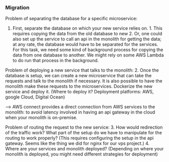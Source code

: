 ### Migration
Problem of separating the database for a specific microservice:
1. First, separate the database on which your new service relies on. 
		1. This requires copying the data from the old database to new
		2. Or, one could also set up the service to call an api in the monolith for getting the data; at any rate, the database would have to be separated for the services.
		For this task, we need some kind of background process for copying the data from one database to another. We might rely on some AWS Lambda to do run that process in the background.

Problem of deploying a new service that talks to the monolith:
2. Once the database is setup, we can create a new microservice that can take the requests and talk to the monolith if necessary. It is also possible to have the monolith make these requests to the microservices. Dockerize the new service and deploy it. (Where to deploy it? Deployment platforms: AWS, google Cloud, Digital Ocean)

--> AWS connect provides a direct connection from AWS services to the monolith: to avoid latency involved in having an api gateway in the cloud when your monolith is on-premise.

Problem of routing the request to the new service:
3. How would redirection of the traffic work? What part of the setup do we have to manipulate for the routing to work properly? (This requires configuring the setup in the api gateway. Seems like the thing we did for nginx for our vps project.)
4. Where are your services and monolith deployed? (Depending on where your monolith is deployed, you might need different strategies for deployment)